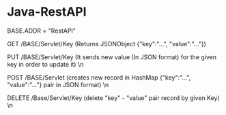 # Java-RestAPI
BASE.ADDR = "RestAPI"

GET /BASE/Servlet/Key (Returns JSONObject {"key":"...", "value":"..."})

PUT /BASE/Servlet/Key (It sends new value (In JSON format) for the given key in order to update it) \n

POST /BASE/Servlet (creates new record in HashMap {"key":"...", "value":"..."} pair in JSON format) \n 

DELETE /Base/Servlet/Key (delete "key" - "value" pair record by given Key) \n
